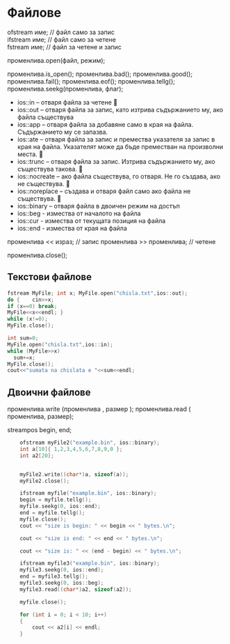 # Файлове

ofstream име;  //  файл само за запис    
ifstream име;  //  файл само за четене    
fstream име;  //  файл за четене и запис

променлива.open(файл, режим);

променлива.is_open();
променлива.bad();
променлива.good();
променлива.fail();
променлива.eof();
променлива.tellg();
променлива.seekg(променлива, флаг);

- ios::in – отваря файла за четене  
- ios::out – отваря файла за запис, като изтрива съдържанието му, ако файла съществува
- ios::app – отваря файла за добавяне само в края на файла. Съдържанието му се запазва.
- ios::ate – отваря файла за запис и премества указателя за запис в края на файла. Указателят може да бъде преместван на произволни места.  
- ios::trunc – отваря файла за запис. Изтрива съдържанието му, ако съществува такова.  
- ios::nocreate – ако файла съществува, го отваря. Не го създава, ако не съществува.  
- ios::noreplace – създава и отваря файл само ако файла не съществува.  
- ios::binary – отваря файла в двоичен режим на достъп
- ios::beg - измества от началото на файла
- ios::cur - измества от текущата позиция на файла
- ios::end - измества от края на файла

променлива << израз; //  запис 
променлива >> променлива; //  четене

променлива.close(); 

## Текстови файлове

```c++
fstream MyFile; int x; MyFile.open("chisla.txt",ios::out);
do {    cin>>x;    
if (x==0) break;    
MyFile<<x<<endl; } 
while (x!=0); 
MyFile.close();

int sum=0; 
MyFile.open("chisla.txt",ios::in); 
while (MyFile>>x)     
  sum+=x; 
MyFile.close(); 
cout<<"sumata na chislata e "<<sum<<endl;
```
## Двoични файлове

променлива.write (променлива , размер );
променлива.read ( променлива, размер);

streampos begin, end;
```c++
	ofstream myFile2("example.bin", ios::binary);
	int a[10]{ 1,2,3,4,5,6,7,8,9,0 };
	int a2[20];


	myFile2.write((char*)a, sizeof(a));
	myFile2.close();

	ifstream myfile("example.bin", ios::binary);
	begin = myfile.tellg();
	myfile.seekg(0, ios::end);
	end = myfile.tellg();
	myfile.close();
	cout << "size is begin: " << begin << " bytes.\n";

	cout << "size is end: " << end << " bytes.\n";

	cout << "size is: " << (end - begin) << " bytes.\n";

	ifstream myfile3("example.bin", ios::binary);
	myfile3.seekg(0, ios::end);
	end = myfile3.tellg();
	myfile3.seekg(0, ios::beg);
	myfile3.read((char*)a2, sizeof(a2));

	myfile.close();

	for (int i = 0; i < 10; i++)
	{
		cout << a2[i] << endl;
	}

```
